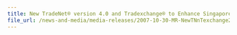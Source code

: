 ```yaml
---
title: New TradeNet® version 4.0 and Tradexchange® to Enhance Singapore's Competitiveness
file_url: /news-and-media/media-releases/2007-10-30-MR-NewTNnTexchange2.pdf
---
```

